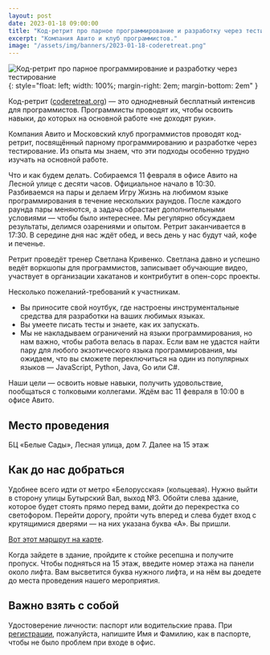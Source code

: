 ```yaml
---
layout: post
date: 2023-01-18 09:00:00
title: "Код-ретрит про парное программирование и разработку через тестирование"
excerpt: "Компания Авито и клуб программистов."
image: "/assets/img/banners/2023-01-18-coderetreat.png"
---
```


![Код-ретрит про парное программирование и разработку через тестирование](/assets/img/banners/2023-01-18-coderetreat.png){: style="float: left; width: 100%; margin-right: 2em; margin-bottom: 2em" }

Код-ретрит ([coderetreat.org](https://www.coderetreat.org/the-workshop/)) — это однодневный бесплатный интенсив для программистов. Программисты проводят их, чтобы освоить навыки, до которых на основной работе «не доходят руки».

Компания Авито и Московский клуб программистов проводят код-ретрит, посвящённый парному программированию и разработке через тестирование. Из опыта мы знаем, что эти подходы особенно трудно изучать на основной работе.

Что и как будем делать. Собираемся 11 февраля в офисе Авито на Лесной улице с десяти часов. Официальное начало в 10:30. Разбиваемся на пары и делаем Игру Жизнь на любимом языке программирования в течение нескольких раундов. После каждого раунда пары меняются, а задача обрастает дополнительными условиями — чтобы было интереснее. Мы регулярно обсуждаем результаты, делимся озарениями и опытом. Ретрит заканчивается в 17:30. В середине дня нас ждёт обед, и весь день у нас будут чай, кофе и печенье.

Ретрит проведёт тренер Светлана Кривенко. Светлана давно и успешно ведёт воркшопы для программистов, записывает обучающие видео, участвует в организации хакатанов и контрибутит в опен-сорс проекты.

Несколько пожеланий-требований к участникам.

* Вы приносите свой ноутбук, где настроены инструментальные
  средства для разработки на ваших любимых языках.
* Вы умеете писать тесты и знаете, как их запускать.
* Мы не накладываем ограничений на языки программирования, но нам
  важно, чтобы работа велась в парах. Если вам не удастся найти пару для любого экзотического языка программирования, мы ожидаем, что вы сможете переключиться на один из популярных языков — JavaScript, Python, Java, Go или C#.

Наши цели — освоить новые навыки, получить удовольствие, пообщаться с толковыми коллегами. Ждём вас 11 февраля в 10:00 в офисе Авито.

## Место проведения
БЦ «Белые Сады», Лесная улица, дом 7. Далее на 15 этаж

## Как до нас добраться
Удобнее всего идти от метро «Белорусская» (кольцевая). Нужно выйти в сторону улицы Бутырский Вал, выход №3. Обойти слева здание, которое будет стоять прямо перед вами, дойти до перекрестка со светофором. Перейти дорогу, пройти чуть вперед и слева будет вход с крутящимися дверями — на них указана буква «А». Вы пришли.

[Вот этот маршрут на карте](http://url9698.timepad.ru/ls/click?upn=1sgymWiER1sLX7f-2BAsQ9iaFA2fHJ3CWALoweGAToY5tZt8LP81TkykDe0XRvfEN9tzJB_34SDLDBtoGxW9oOtK2FCA6HK-2FWOGQSyxjNjmrXFNPGnsKoPU0drjzesqqKDVL1tUVJ4UkXH7k-2BWFfISuTZibTQnIRcS-2FSQr8iOwyj0k1pHv42AfhlaqPVIZd43rzE-2FHucSUuNvvjp7Yzvxr3kL3rckjssnF641wZKOOUBsj-2FY7w1cxrtz6TTFD4te2KRXOwA9XovatQtUp1McvQrIzW0-2BwC6163ouv7kjzK1SEFovI65szwAve7-2F-2FpR-2B6AgHeb3bWFkfMJfbEe064Ol8-2BMFzD0MoaMUH0TIrTCtSSrqZoVg-3D).

Когда зайдете в здание, пройдите к стойке ресепшна и получите пропуск. Чтобы подняться на 15 этаж, введите номер этажа на панели около лифта. Вам высветится буква нужного лифта, и на нём вы доедете до места проведения нашего мероприятия. 

## Важно взять с собой 
Удостоверение личности: паспорт или водительские права. При [регистрации](https://progmsk.timepad.ru/event/2298136/), пожалуйста, напишите Имя и Фамилию, как в паспорте, чтобы не было проблем при входе в офис.